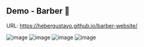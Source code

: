 ## Demo - Barber :barber:

URL: https://hebergustavo.github.io/barber-website/

![image](https://github.com/user-attachments/assets/2efd4580-b9fe-4bda-a2c0-cc08a096dd78)
![image](https://github.com/user-attachments/assets/a22ec9e2-e4cb-4561-9b5c-1a37bbf5abe8)
![image](https://github.com/user-attachments/assets/bb9cd2e3-3b39-497c-8dad-0e3632bc6c52)
![image](https://github.com/user-attachments/assets/d2e15896-5ee1-464c-87b2-cd942f07c578)
